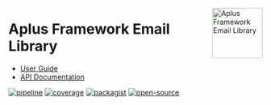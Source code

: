 <a href="https://gitlab.com/aplus-framework/libraries/email"><img src="https://gitlab.com/aplus-framework/libraries/email/-/raw/master/guide/image.png" alt="Aplus Framework Email Library" align="right" width="100"></a>

# Aplus Framework Email Library

- [User Guide](https://docs.aplus-framework.com/guides/libraries/email/index.html)
- [API Documentation](https://docs.aplus-framework.com/packages/email.html)

[![pipeline](https://gitlab.com/aplus-framework/libraries/email/badges/master/pipeline.svg)](https://gitlab.com/aplus-framework/libraries/email/-/pipelines?scope=branches)
[![coverage](https://gitlab.com/aplus-framework/libraries/email/badges/master/coverage.svg?job=test:php)](https://aplus-framework.gitlab.io/libraries/email/coverage/)
[![packagist](https://img.shields.io/packagist/v/aplus/email)](https://packagist.org/packages/aplus/email)
[![open-source](https://img.shields.io/badge/open--source-donate-magenta)](https://www.paypal.com/donate/?hosted_button_id=NGBNW5PY4VSJ4)
